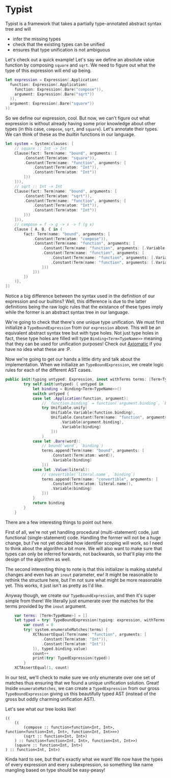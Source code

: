 # Typist

Typist is a framework that takes a partially type-annotated abstract syntax tree and will
- infer the missing types
- check that the existing types can be unified
- ensures that type unification is not ambiguous

Let's check out a quick example! Let's say we define an absolute value function by composing `square` and `sqrt`. We need to figure out what the type of this expression will end up being.
```swift
let expression = Expression(.Application(
  function: Expression(.Application(
    function: Expression(.Bare("compose")),
    argument: Expression(.Bare("sqrt"))
  )),
  argument: Expression(.Bare("square"))
))
```

So we define our expression, cool. But now, we can't figure out what expression is without already having some prior knowledge about other types (in this case, `compose`, `sqrt`, and `square`). Let's annotate their types. We can think of these as the *builtin* functions in our language.
```swift
let system = System(clauses: [
    // square :: Int -> Int
    Clause(fact: Term(name: "bound", arguments: [
        .Constant(Term(atom: "square")),
        .Constant(Term(name: "function", arguments: [
            .Constant(Term(atom: "Int")),
            .Constant(Term(atom: "Int"))
        ]))
    ])),
    // sqrt :: Int -> Int
    Clause(fact: Term(name: "bound", arguments: [
        .Constant(Term(atom: "sqrt")),
        .Constant(Term(name: "function", arguments: [
            .Constant(Term(atom: "Int")),
            .Constant(Term(atom: "Int"))
        ]))
    ])),
    // compose = f -> g -> x -> f (g x)
    Clause { A, B, C in (
        fact: Term(name: "bound", arguments: [
            .Constant(Term(atom: "compose")),
            .Constant(Term(name: "function", arguments: [
                .Constant(Term(name: "function", arguments: [.Variable(B), .Variable(C)])),
                .Constant(Term(name: "function", arguments: [
                    .Constant(Term(name: "function", arguments: [.Variable(A), .Variable(B)])),
                    .Constant(Term(name: "function", arguments: [.Variable(A), .Variable(C)]))
                ]))
            ]))
        ])
    )},
])
```

Notice a big difference between the syntax used in the definition of our expression and our builtins? Well, this difference is due to the latter definitions being the raw logic rules that the existance of these types imply while the former is an abstract syntax tree in our language.

We're going to check that there's one unique type unification. We must first initialize a `TypeBoundExpression` from our `expression` above. This will be an equivalent abstract syntax tree but with type holes. Not just type holes in fact, these type holes are filled will type `Binding<Term<TypeName>>` meaning that they can be used for unification purposes! Check out [Axiomatic](https://github.com/jadengeller/axiomatic) if you have no idea what these are :P.

Now we're going to get our hands a little dirty and talk about the implementation. When we initialize an `TypeBoundExpression`, we create logic rules for each of the different AST cases.
```swift
public init(typing untyped: Expression, inout withTerms terms: [Term<TypeName>]) throws {
        try self.init(untyped) { untyped in
            let binding = Binding<Term<TypeName>>()
            switch untyped {
            case let .Application(function, argument):
                // `function.binding` = function(`argument.binding`, `binding`)
                try Unifiable.unify(
                    Unifiable.Variable(function.binding),
                    Unifiable.Constant(Term(name: "function", arguments: [
                        .Variable(argument.binding),
                        .Variable(binding)
                    ]))
                )
            case let .Bare(word):
                // bound(`word`, `binding`)
                terms.append(Term(name: "bound", arguments: [
                    .Constant(Term(atom: word)),
                    .Variable(binding)
                ]))
            case let .Value(literal):
                // convertible(`literal.name`, `binding`)
                terms.append(Term(name: "convertible", arguments: [
                    .Constant(Term(atom: literal.name)),
                    .Variable(binding)
                ]))
            }
            return binding
        }
    }
```

There are a few interesting things to point out here.

First of all, we're not yet handling procedural (multi-statement) code, just functional (single-statement) code. Handling the former will not be a huge change, but I've not yet decided how identifier scoping will work, so I need to think about the algorithm a bit more. We will also want to make sure that types can only be inferred forwards, not backwards, so that'll play into the design of the algorithm as well.

The second interesting thing to note is that this initializer is making stateful changes and even has an `inout` parameter, ew! It might be reasonable to rethink the structure here, but I'm not sure what might be more reasonable yet. This works, it just isn't as pretty as I'd like.

Anyway though, we create our `TypeBoundExpression`, and then it's super simple from there! We literally just enumerate over the matches for the terms provided by the `inout` argument.
```swift
    var terms: [Term<TypeName>] = []
    let typed = try! TypeBoundExpression(typing: expression, withTerms: &terms)
        var count = 0
        try! system.enumerateMatches(terms) {
            XCTAssertEqual(Term(name: "function", arguments: [
                .Constant(Term(atom: "Int")), 
                .Constant(Term(atom: "Int"))
            ]), typed.binding.value)
            count++
            print(try! TypedExpression(typed))
        }
    XCTAssertEqual(1, count)
```

In our test, we'll check to make sure we only enumerate over one set of matches thus ensuring that we found a unique unification solution. Great! Inside `enumerateMatches`, we can create a `TypedExpression` from our gross `TypeBoundExpression` giving us this beautifully typed AST (instead of the gross but oddly charming unification AST).

Let's see what our tree looks like!
```
((
    ((
        (compose :: function<function<Int, Int>, function<function<Int, Int>, function<Int, Int>>>)
        (sqrt :: function<Int, Int>)
    ) :: function<function<Int, Int>, function<Int, Int>>)
    (square :: function<Int, Int>)
) :: function<Int, Int>)
```

Kinda hard to see, but that's exactly what we want! We now have the types of every expression and every subexpression, so something like name mangling based on type should be easy-peasy!
